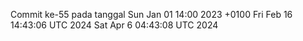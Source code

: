 Commit ke-55 pada tanggal Sun Jan 01 14:00 2023 +0100
Fri Feb 16 14:43:06 UTC 2024
Sat Apr  6 04:43:08 UTC 2024
